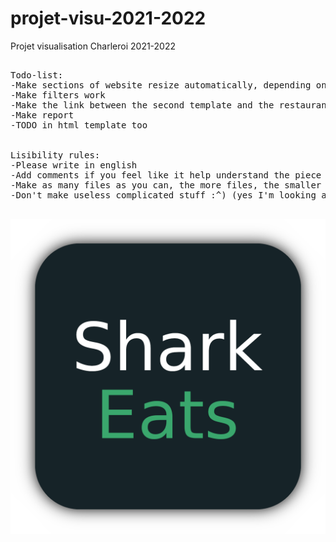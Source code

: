 # projet-visu-2021-2022
Projet visualisation Charleroi 2021-2022

<pre>

Todo-list:
-Make sections of website resize automatically, depending on the size of the window
-Make filters work
-Make the link between the second template and the restaurant's list
-Make report
-TODO in html template too


Lisibility rules:
-Please write in english
-Add comments if you feel like it help understand the piece of code
-Make as many files as you can, the more files, the smaller they are, the easier they are to read.
-Don't make useless complicated stuff :^) (yes I'm looking at you Maxim lol)

</pre>

![alt text](https://github.com/DBChoco/projet-visu-2021-2022/blob/main/images/SharkEatsLogo.png)

